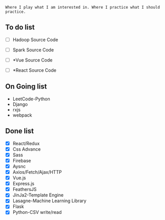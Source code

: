 ```
Where I play what I am interested in. Where I practice what I should practice.
```
## To do list
  - [ ] Hadoop Source Code
  - [ ] Spark Source Code
  - [ ] *Vue Source Code
  - [ ] *React Source Code


## On Going list
  - LeetCode-Python
  - Django
  - rxjs
  - webpack

## Done list
  - [x] React/Redux
  - [x] Css Advance
  - [x] Sass
  - [x] Firebase
  - [x] Aysnc
  - [x] Axios/Fetch/Ajax/HTTP
  - [x] Vue.js
  - [x] Express.js
  - [x] FeathersJS
  - [x] JinJa2-Template Engine
  - [x] Lasagne-Machine Learning Library
  - [x] Flask
  - [x] Python-CSV write/read
